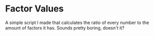 # Factor Values
A simple script I made that calculates the ratio of every number to the amount of factors it has.
Sounds pretty boring, doesn't it?
